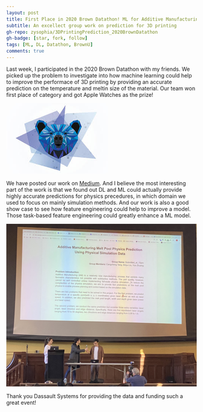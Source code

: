 ```yaml
---
layout: post
title: First Place in 2020 Brown Datathon! ML for Additive Manufacturing
subtitle: An excellect group work on prediction for 3D printing
gh-repo: zysophia/3DPrintingPrediction_2020BrownDatathon
gh-badge: [star, fork, follow]
tags: [ML, DL, Datathon, BrownU]
comments: true
---
```



Last week, I participated in the 2020 Brown Datathon with my friends. We picked up the problem to investigate into how machine learning could help to improve the performace of 3D printing by providing an accurate prediction on the temperature and meltin size of the material. Our team won first place of category and got Apple Watches as the prize! 

![](../img/brown-datathon.jpeg)

We have posted our work on [Medium](https://medium.com/@bzybc1405/additive-manufacturing-melt-pool-physics-prediction-using-physical-simulation-data-4596da4e1b38). And I believe the most interesting part of the work is that we found out DL and ML could actually provide highly accurate predictions for physics precedures, in which domain we used to focus on mainly simulation methods. And our work is also a good show case to see how feature engineering could help to improve a model. Those task-based feature engineering could greatly enhance a ML model.

![](../img/brown-datathon2.JPG)

Thank you Dassault Systems for providing the data and funding such a great event!
